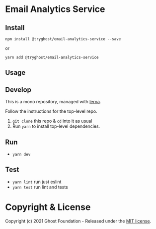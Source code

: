 # Email Analytics Service

## Install

`npm install @tryghost/email-analytics-service --save`

or

`yarn add @tryghost/email-analytics-service`


## Usage


## Develop

This is a mono repository, managed with [lerna](https://lernajs.io/).

Follow the instructions for the top-level repo.
1. `git clone` this repo & `cd` into it as usual
2. Run `yarn` to install top-level dependencies.


## Run

- `yarn dev`


## Test

- `yarn lint` run just eslint
- `yarn test` run lint and tests




# Copyright & License

Copyright (c) 2021 Ghost Foundation - Released under the [MIT license](LICENSE).
